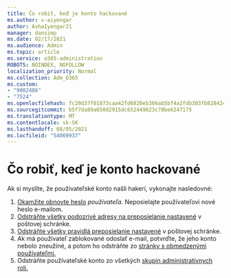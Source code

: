 ```yaml
---
title: Čo robiť, keď je konto hackované
ms.author: v-aiyengar
author: AshaIyengar21
manager: dansimp
ms.date: 02/17/2021
ms.audience: Admin
ms.topic: article
ms.service: o365-administration
ROBOTS: NOINDEX, NOFOLLOW
localization_priority: Normal
ms.collection: Adm_O365
ms.custom:
- "9002486"
- "7524"
ms.openlocfilehash: fc20d37f01873caa42fd6820eb366ab5bf4a2fdb303fb82842435d84da067f26
ms.sourcegitcommit: b5f7da89a650d2915dc652449623c78be6247175
ms.translationtype: MT
ms.contentlocale: sk-SK
ms.lasthandoff: 08/05/2021
ms.locfileid: "54069937"
---
```

# <a name="what-to-do-when-an-account-is-hacked"></a>Čo robiť, keď je konto hackované

Ak si myslíte, že používateľské konto našli hakeri, vykonajte nasledovné:

1. [Okamžite obnovte heslo](https://go.microsoft.com/fwlink/?linkid=2103704) *používateľa.* Neposielajte používateľovi nové heslo e-mailom.
1. [Odstráňte všetky podozrivé adresy na preposielanie nastavené](https://go.microsoft.com/fwlink/?linkid=2103705) v poštovej schránke.
1. [Odstráňte všetky pravidlá preposielanie nastavené](https://go.microsoft.com/fwlink/?linkid=2103706) v poštovej schránke.
1. Ak má používateľ zablokované odoslať e-mail, potvrďte, že jeho konto nebolo zneužiné, a potom ho odstráňte zo [stránky s obmedzenými používateľmi.](https://go.microsoft.com/fwlink/?linkid=2103706)
1. Odstráňte používateľské konto zo všetkých [skupín administratívnych rolí.](https://go.microsoft.com/fwlink/?linkid=2092294)